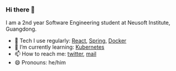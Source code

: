 ### Hi there 👋

<!--
**AlQa-hOlic/AlQa-hOlic** is a ✨ _special_ ✨ repository because its `README.md` (this file) appears on your GitHub profile.
Here are some ideas to get you started:
-->

I am a 2nd year Software Engineering student at Neusoft Institute, Guangdong.

- 💪 Tech I use regularly: [React](https://reactjs.org/), [Spring](https://spring.io/), [Docker](https://www.docker.com/)
- 🔭 I’m currently learning: [Kubernetes](https://kubernetes.io/)
- 📫 How to reach me: [twitter](https://twitter.com/AlQahOlic47), [mail](mailto:rohit.k.kesavan@gmail.com)
- 😄 Pronouns: he/him
